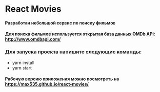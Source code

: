 # React Movies

#### Разработан небольшой сервис по поиску фильмов

#### Для поиска фильмов используется открытая база данных OMDb API: http://www.omdbapi.com/
### Для запуска проекта напишите следующие команды:

+ yarn install
+ yarn start


#### Рабочую версию приложения можно посмотреть на https://max535.github.io/react-movies/
